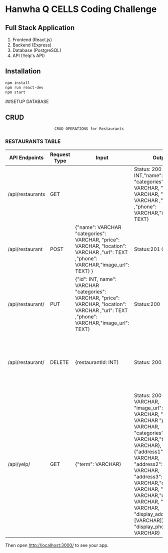 # Hanwha Q CELLS Coding Challenge


## Full Stack Application
1. Frontend (React.js)
2. Backend (Express)
3. Database (PostgreSQL)
4. API (Yelp's API)

## Installation

```sh
npm install
npm run react-dev
npm start
```

##SETUP DATABASE


## CRUD
                        
                          CRUD OPERATIONS for Restaurants

### RESTAURANTS TABLE

| API Endpoints  | Request Type | Input | Output | Description  |
| ------------- | ------------- | ------------- | ------------- | ------------- | 
| /api/restaurants | GET  | | Status: 200 {"id": INT,"name": VARCHAR "categories": VARCHAR, "price": VARCHAR, "location": VARCHAR ,"url": TEXT ,"phone": VARCHAR,"image_url": TEXT}| This request will return all the restaurants records  |
| /api/restaurant | POST  |  {"name": VARCHAR "categories": VARCHAR, "price": VARCHAR, "location": VARCHAR ,"url": TEXT ,"phone": VARCHAR,"image_url": TEXT} }| Status:201 Created| This will add a new  record to restaurants table |
| /api/restaurant/ | PUT  |  {"id": INT, name": VARCHAR "categories": VARCHAR, "price": VARCHAR, "location": VARCHAR ,"url": TEXT ,"phone": VARCHAR,"image_url": TEXT}| Status:200| This will update the given id if it exists in the restaurants table.  |
| /api/restaurant/ | DELETE  | {restaurantId: INT} | Status: 200  | This will delete a record with given restautant record if it exists on restaurants table.  | 
| /api/yelp/ | GET  | {"term": VARCHAR} | Status: 200  {"name": VARCHAR, "image_url": VARCHAR, "url": VARCHAR "price": VARCHAR, "categories": [{"alias": VARCHAR,"title": VARCHAR}, "location": {"address1": VARCHAR, "address2": VARCHAR, "address3": VARCHAR,"city": VARCHAR, "zip_code": VARCHAR,"country": VARCHAR, "state": VARCHAR, "display_address": [VARCHAR]}, "display_phone": VARCHAR}| This request will return all the yelp business records that matches term|

Then open [http://localhost:3000/](http://localhost:3000/) to see your app.<br>
